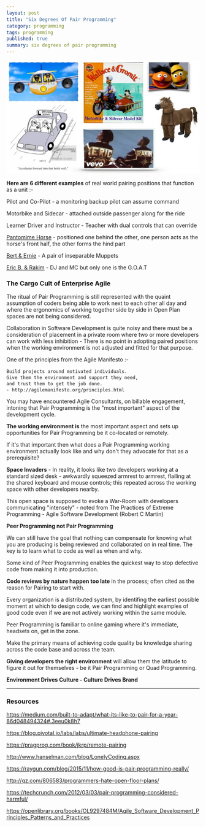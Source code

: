 ```yaml
---
layout: post
title: "Six Degrees Of Pair Programming"
category: programming
tags: programming
published: true
summary: six degrees of pair programming
---
```


![6DOfPP](/public/6dofpp.jpg)

**Here are 6 different examples** of real world pairing positions that function as a unit :- 

Pilot and Co-Pilot - a monitoring backup pilot can assume command

Motorbike and Sidecar - attached outside passenger along for the ride 

Learner Driver and Instructor - Teacher with dual controls that can override 

[Pantomime Horse](https://en.wikipedia.org/wiki/Pantomime_horse) - positioned one behind the other, one person acts as the horse's front half, the other forms the hind part

[Bert & Ernie](https://en.wikipedia.org/wiki/Bert_and_Ernie) -  A pair of inseparable Muppets 

[Eric B. & Rakim](https://en.wikipedia.org/wiki/Eric_B._%26_Rakim) - DJ and MC but only one is the G.O.A.T

### The Cargo Cult of Enterprise Agile

The ritual of Pair Programming is still represented with the quaint assumption of coders being able to work next to each other all day and where the ergonomics of working together side by side in Open Plan spaces are not being considered.

Collaboration in Software Development is quite noisy and there must be a consideration of placement in a private room where two or more developers can work with less inhibition - There is no point in adopting paired positions when the working environment is not adjusted and fitted for that purpose.

One of the principles from the Agile Manifesto :-

```
Build projects around motivated individuals. 
Give them the environment and support they need,
and trust them to get the job done.
- http://agilemanifesto.org/principles.html
```
You may have encountered Agile Consultants, on billable engagement, intoning that Pair Programming is the "most important" aspect of the development cycle.

**The working environment is** the most important aspect and sets up opportunities for Pair Programming be it co-located or remotely.

If it's that important then what does a Pair Programming working environment actually look like and why don't they advocate for that as a prerequisite?

**Space Invaders** - In reality, it looks like two developers working at a standard sized desk - awkwardly squeezed armrest to armrest, flailing at the shared keyboard and mouse controls; this repeated across the working space with other developers nearby.

This open space is supposed to evoke a War-Room with developers communicating "intensely" -
noted from The Practices of Extreme Programming - Agile Software Development (Robert C Martin)

**Peer Programming not Pair Programming**

We can still have the goal that nothing can compensate for knowing what you are producing is being reviewed and collaborated on in real time. The key is to learn what to code as well as when and why.

Some kind of Peer Programming enables the quickest way to stop defective code from making it into production.

**Code reviews by nature happen too late** in the process; often cited as the reason for Pairing to start with.

Every organization is a distributed system, by identifing the earliest possible moment at which to design code, we can find and highlight examples of good code even if we are not actively working within the same module.

Peer Programming is familiar to online gaming where it's immediate, headsets on, get in the zone.

Make the primary means of achieving code quality be knowledge sharing across the code base and across the team.

**Giving developers the right environment** will allow them the latitude to figure it out for themselves - be it Pair Programming or Quad Programming.

**Environment Drives Culture - Culture Drives Brand**

---

### Resources

<https://medium.com/built-to-adapt/what-its-like-to-pair-for-a-year-86d048494324#.3eeu0k8h7>

<https://blog.pivotal.io/labs/labs/ultimate-headphone-pairing>

<https://pragprog.com/book/jkrp/remote-pairing>

<http://www.hanselman.com/blog/LonelyCoding.aspx>

<https://raygun.com/blog/2015/11/how-good-is-pair-programming-really/>

<http://qz.com/806583/programmers-hate-open-floor-plans/>

https://techcrunch.com/2012/03/03/pair-programming-considered-harmful/

<https://openlibrary.org/books/OL9297484M/Agile_Software_Development_Principles_Patterns_and_Practices>
